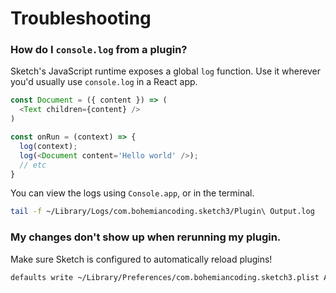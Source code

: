 # Troubleshooting

### How do I `console.log` from a plugin?
Sketch's JavaScript runtime exposes a global `log` function. Use it wherever you'd usually use `console.log` in a React app.

```javascript
const Document = ({ content }) => (
  <Text children={content} />
)

const onRun = (context) => {
  log(context);
  log(<Document content='Hello world' />);
  // etc
}
```

You can view the logs using `Console.app`, or in the terminal.
```bash
tail -f ~/Library/Logs/com.bohemiancoding.sketch3/Plugin\ Output.log
```

### My changes don't show up when rerunning my plugin.
Make sure Sketch is configured to automatically reload plugins!
```bash
defaults write ~/Library/Preferences/com.bohemiancoding.sketch3.plist AlwaysReloadScript -bool YES
```
